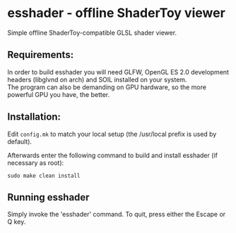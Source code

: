 esshader - offline ShaderToy viewer
===========================================
Simple offline ShaderToy-compatible GLSL shader viewer.


Requirements:
-------------
In order to build esshader you will need GLFW, OpenGL ES 2.0 development headers (libglvnd on arch) and SOIL installed on your system.  
The program can also be demanding on GPU hardware, so the more powerful GPU you have, the better.  


Installation:
-------------
Edit `config.mk` to match your local setup (the /usr/local prefix is used by default).

Afterwards enter the following command to build and install esshader (if necessary as root):

```
sudo make clean install
```

Running esshader
------------------
Simply invoke the 'esshader' command. To quit, press either
the Escape or Q key.
